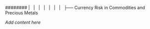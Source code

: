 ######## |   |   |   |   |   |   |   ├── Currency Risk in Commodities and Precious Metals

*Add content here*